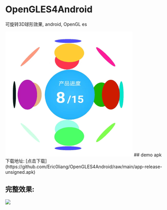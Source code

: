 # OpenGLES4Android
可旋转3D球形效果, android, OpenGL es <br/>

<img src="https://github.com/Eric0liang/OpenGLES4Android/blob/main/WechatIMG188.jpeg" width="400px"/>
## demo apk下载地址: 
[点击下载](https://github.com/Eric0liang/OpenGLES4Android/raw/main/app-release-unsigned.apk)

## 完整效果: 
<img src="https://github.com/Eric0liang/OpenGLES4Android/blob/main/184_1685518596.gif" width="400px"/>




